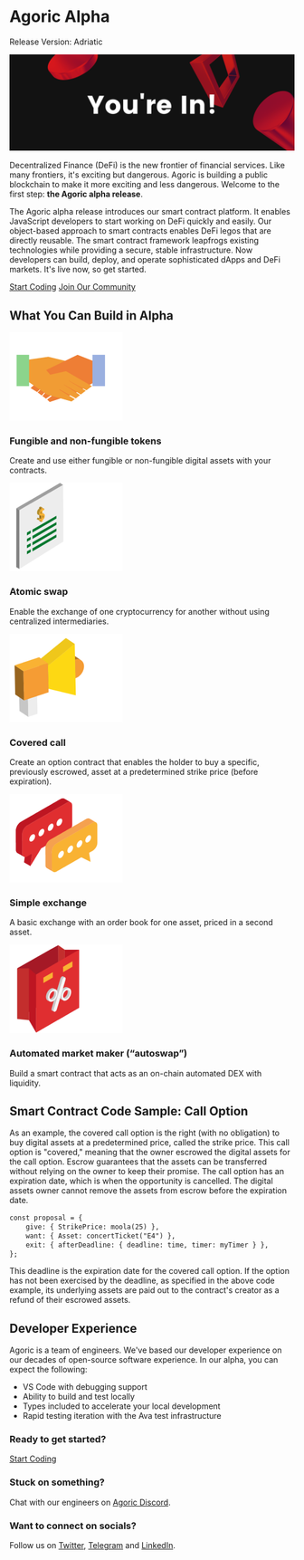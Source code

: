 # Agoric Alpha
Release Version: Adriatic

![Alpha Cover](./assets/alpha-cover2.png)

Decentralized Finance (DeFi) is the new frontier of financial services. Like many frontiers, it's exciting but dangerous. Agoric is building a public blockchain to make it more exciting and less dangerous. Welcome to the first step: **the Agoric alpha release**.

The Agoric alpha release introduces our smart contract platform. It enables JavaScript developers to start working on DeFi quickly and easily. Our object-based approach to smart contracts enables DeFi legos that are directly reusable. The smart contract framework leapfrogs existing technologies while providing a secure, stable infrastructure. Now developers can build, deploy, and operate sophisticated dApps and DeFi markets. It's live now, so get started.

[Start Coding](https://agoric.com/documentation/getting-started/)
[Join Our Community](https://discord.gg/gC9z6US)

## What You Can Build in Alpha

![Non Fungible Token](./assets/nft.png)
### Fungible and non-fungible tokens
Create and use either fungible or non-fungible digital assets with your contracts.

![Autoswap](./assets/autoswap.png)
### Atomic swap
Enable the exchange of one cryptocurrency for another without using centralized intermediaries.

![Covered Call](./assets/covered-call.png)
### Covered call
Create an option contract that enables the holder to buy a specific, previously escrowed, asset at a predetermined strike price (before expiration).

![Simple Exchange](./assets/simple-exchange.png)
### Simple exchange
A basic exchange with an order book for one asset, priced in a second asset.

![Automated Market Maker](./assets/amm.png)
### Automated market maker (“autoswap”)
Build a smart contract that acts as an on-chain automated DEX with liquidity.

## Smart Contract Code Sample: Call Option

As an example, the covered call option is the right (with no obligation) to buy digital assets at a predetermined price, called the strike price. This call option is "covered," meaning that the owner escrowed the digital assets for the call option. Escrow guarantees that the assets can be transferred without relying on the owner to keep their promise. The call option has an expiration date, which is when the opportunity is cancelled. The digital assets owner cannot remove the assets from escrow before the expiration date.

```
const proposal = {
    give: { StrikePrice: moola(25) },
    want: { Asset: concertTicket("E4") },
    exit: { afterDeadline: { deadline: time, timer: myTimer } },
};
```

This deadline is the expiration date for the covered call option. If the option has not been exercised by the deadline, as specified in the above code example, its underlying assets are paid out to the contract's creator as a refund of their escrowed assets.

## Developer Experience
Agoric is a team of engineers. We've based our developer experience on our decades of open-source software experience. In our alpha, you can expect the following:

* VS Code with debugging support
* Ability to build and test locally
* Types included to accelerate your local development
* Rapid testing iteration with the Ava test infrastructure

### Ready to get started?
[Start Coding](https://agoric.com/documentation/getting-started/)

### Stuck on something?
Chat with our engineers on [Agoric Discord](https://discord.gg/gC9z6US).

### Want to connect on socials?
Follow us on [Twitter](https://twitter.com/agoric), [Telegram](https://t.me/agoricsystems) and [LinkedIn](https://www.linkedin.com/company/agoric/).
